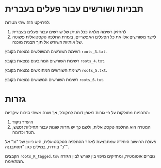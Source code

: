 # תבניות ושורשים עבור פעלים בעברית  

לפרויקט הזה שתי מטרות:
1. להחזיק רשימה מלאה ככל הניתן של שורשים עבור פעלים בעברית
2. לייצר משורשים אלו את כל הפעלים האפשריים, בעזרת החלפה טקסטואלית פשוטה של אותיות השורש אל תוך תבנית מוכנה.

רשימת השורשים המשולשים נמצאת בקובץ `roots_3.txt`.

רשימת השורשים המרובעים נמצאת בקובץ `roots_4.txt`.

רשימת השורשים המחומשים נמצאת בקובץ `roots_5.txt`.

רשימת השורשים המשושים נמצאת בקובץ `roots_6.txt`.

#  גזרות
התבניות מחולקות על פי גזרות באופן דומה למקובל, אך שונה משתי סיבות עיקריות:
1. היעדר ניקוד
2. המטרה היא החלפה טקסטואלית, ולשם כך יש גזרות שונות עבור תחיליות זסצש, תטד וכדומה.

פעולת החישוב היחידה שמתבצעת לאחר ההחלפה הטקסטואלית, היא כיווץ של "ננ" אל "נ" בודדת, במילים כגון "תסתבננה".

 הקבצים `roots_K_tagged.tsv` נוצרים אוטומטית, ומחזיקים מיפוי בין שורש לבין הגזרה המתאימה.
 
